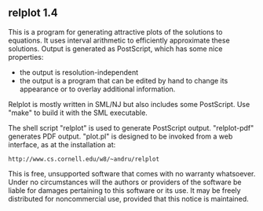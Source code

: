relplot 1.4
-----------

This is a program for generating attractive plots of the solutions
to equations. It uses interval arithmetic to efficiently approximate
these solutions. Output is generated as PostScript, which has some
nice properties:

   - the output is resolution-independent
   - the output is a program that can be edited by hand to change its
     appearance or to overlay additional information.

Relplot is mostly written in SML/NJ but also includes some PostScript. Use
"make" to build it with the SML executable.

The shell script "relplot" is used to generate PostScript output. "relplot-pdf"
generates PDF output. "plot.pl" is designed to be invoked from a web interface,
as at the installation at:

    http://www.cs.cornell.edu/w8/~andru/relplot

This is free, unsupported software that comes with no warranty whatsoever.
Under no circumstances will the authors or providers of the software be
liable for damages pertaining to this software or its use. It may be
freely distributed for noncommercial use, provided that this notice is
maintained.
